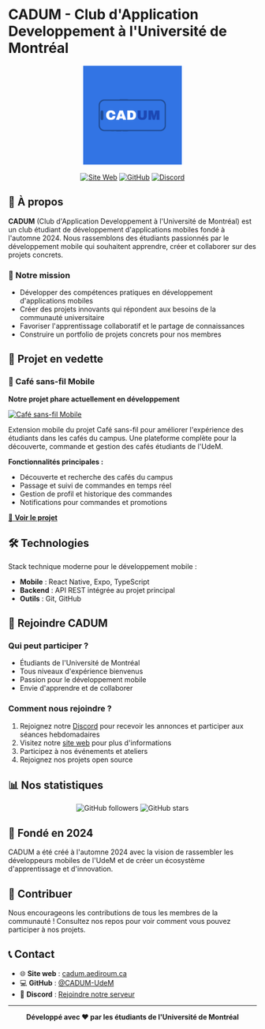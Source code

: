 # CADUM - Club d'Application Developpement à l'Université de Montréal

<div align="center">
  <img src="cadum.png" alt="CADUM Logo" width="200"/>
  
  [![Site Web](https://img.shields.io/badge/Site_Web-blue?style=for-the-badge)](https://cadum.aediroum.ca)
  [![GitHub](https://img.shields.io/badge/GitHub-black?style=for-the-badge&logo=github)](https://github.com/CADUM-UdeM)
  [![Discord](https://img.shields.io/badge/Discord-grey?style=for-the-badge&logo=discord)](https://discord.gg/DvJWz9hwWF)
</div>

## 🎯 À propos

**CADUM** (Club d'Application Developpement à l'Université de Montréal) est un club étudiant de développement d'applications mobiles fondé à l'automne 2024. Nous rassemblons des étudiants passionnés par le développement mobile qui souhaitent apprendre, créer et collaborer sur des projets concrets.

### 🎨 Notre mission
- Développer des compétences pratiques en développement d'applications mobiles
- Créer des projets innovants qui répondent aux besoins de la communauté universitaire
- Favoriser l'apprentissage collaboratif et le partage de connaissances
- Construire un portfolio de projets concrets pour nos membres

## 🚀 Projet en vedette

### 📱 Café sans-fil Mobile
**Notre projet phare actuellement en développement**

[![Café sans-fil Mobile](https://img.shields.io/badge/Projet-Café_sans--fil_Mobile-green?style=for-the-badge)](https://github.com/CADUM-UdeM/Cafe-sans-fil-mobile)

Extension mobile du projet Café sans-fil pour améliorer l'expérience des étudiants dans les cafés du campus. Une plateforme complète pour la découverte, commande et gestion des cafés étudiants de l'UdeM.

**Fonctionnalités principales :**
- Découverte et recherche des cafés du campus
- Passage et suivi de commandes en temps réel
- Gestion de profil et historique des commandes
- Notifications pour commandes et promotions

[🔗 **Voir le projet**](https://github.com/CADUM-UdeM/Cafe-sans-fil-mobile)

## 🛠️ Technologies

Stack technique moderne pour le développement mobile :
- **Mobile** : React Native, Expo, TypeScript
- **Backend** : API REST intégrée au projet principal
- **Outils** : Git, GitHub

## 👥 Rejoindre CADUM

### Qui peut participer ?
- Étudiants de l'Université de Montréal
- Tous niveaux d'expérience bienvenus
- Passion pour le développement mobile
- Envie d'apprendre et de collaborer

### Comment nous rejoindre ?
1. Rejoignez notre [Discord](https://discord.gg/DvJWz9hwWF) pour recevoir les annonces et participer aux séances hebdomadaires
2. Visitez notre [site web](https://cadum.aediroum.ca) pour plus d'informations
3. Participez à nos événements et ateliers
4. Rejoignez nos projets open source

## 📊 Nos statistiques

<div align="center">
  
![GitHub followers](https://img.shields.io/github/followers/CADUM-UdeM?style=social)
![GitHub stars](https://img.shields.io/github/stars/CADUM-UdeM?style=social)

</div>

## 📅 Fondé en 2024

CADUM a été créé à l'automne 2024 avec la vision de rassembler les développeurs mobiles de l'UdeM et de créer un écosystème d'apprentissage et d'innovation.

## 🤝 Contribuer

Nous encourageons les contributions de tous les membres de la communauté ! Consultez nos repos pour voir comment vous pouvez participer à nos projets.

## 📞 Contact

- 🌐 **Site web** : [cadum.aediroum.ca](https://cadum.aediroum.ca)
- 💻 **GitHub** : [@CADUM-UdeM](https://github.com/CADUM-UdeM)
- 💬 **Discord** : [Rejoindre notre serveur](https://discord.gg/DvJWz9hwWF)

---

<div align="center">
  <strong>Développé avec ❤️ par les étudiants de l'Université de Montréal</strong>
</div>
